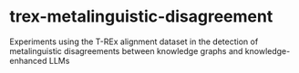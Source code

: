 # trex-metalinguistic-disagreement
 Experiments using the T-REx alignment dataset in the detection of metalinguistic disagreements between knowledge graphs and knowledge-enhanced LLMs
